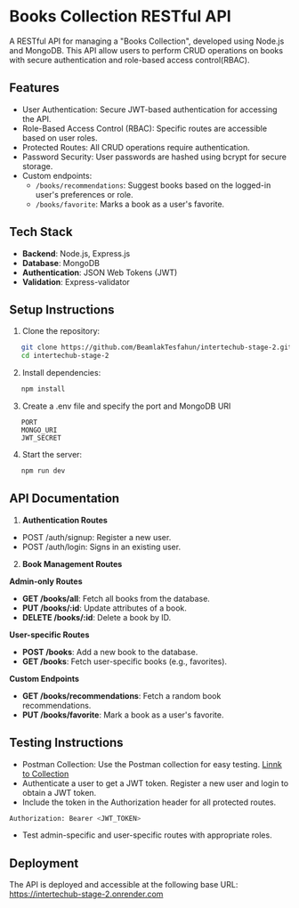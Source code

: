 # Books Collection RESTful API

A RESTful API for managing a "Books Collection", developed using Node.js and MongoDB. This API allow users to perform CRUD operations on books with secure authentication and role-based access control(RBAC).

## Features

- User Authentication: Secure JWT-based authentication for accessing the API.
- Role-Based Access Control (RBAC): Specific routes are accessible based on user roles.
- Protected Routes: All CRUD operations require authentication.
- Password Security: User passwords are hashed using bcrypt for secure storage.
- Custom endpoints:
  - `/books/recommendations`: Suggest books based on the logged-in user's preferences or role.
  - `/books/favorite`: Marks a book as a user's favorite.

## Tech Stack

- **Backend**: Node.js, Express.js
- **Database**: MongoDB
- **Authentication**: JSON Web Tokens (JWT)
- **Validation**: Express-validator

## Setup Instructions

1. Clone the repository:

```bash
   git clone https://github.com/BeamlakTesfahun/intertechub-stage-2.git
   cd intertechub-stage-2
```

2. Install dependencies:

```bash
   npm install
```

3. Create a .env file and specify the port and MongoDB URI

```env
   PORT
   MONGO_URI
   JWT_SECRET
```

4. Start the server:

```bash
   npm run dev
```

## API Documentation

1. **Authentication Routes**

- POST /auth/signup: Register a new user.
- POST /auth/login: Signs in an existing user.

2. **Book Management Routes**

**Admin-only Routes**

- **GET /books/all**: Fetch all books from the database.
- **PUT /books/:id**: Update attributes of a book.
- **DELETE /books/:id**: Delete a book by ID.

**User-specific Routes**

- **POST /books**: Add a new book to the database.
- **GET /books**: Fetch user-specific books (e.g., favorites).

**Custom Endpoints**

- **GET /books/recommendations**: Fetch a random book recommendations.
- **PUT /books/favorite**: Mark a book as a user's favorite.

## Testing Instructions

- Postman Collection: Use the Postman collection for easy testing.
  [Linnk to Collection](https://documenter.getpostman.com/view/31313072/2sAYBd6TJm)
- Authenticate a user to get a JWT token. Register a new user and login to obtain a JWT token.
- Include the token in the Authorization header for all protected routes.

```bash
Authorization: Bearer <JWT_TOKEN>

```

- Test admin-specific and user-specific routes with appropriate roles.

## Deployment

The API is deployed and accessible at the following base URL: https://intertechub-stage-2.onrender.com
